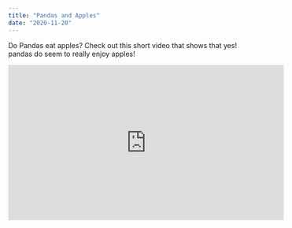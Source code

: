 ```yaml
---
title: "Pandas and Apples"
date: "2020-11-20"
---
```


Do Pandas eat apples? Check out this short video that shows that yes! pandas do seem to really enjoy apples!

<iframe width="560" height="315" src="https://www.youtube.com/embed/4SZl1r2O_bY" frameborder="0" allowfullscreen></iframe>
